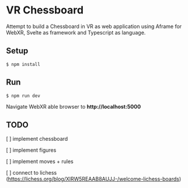 # VR Chessboard

Attempt to build a Chessboard in VR as web application using Aframe for WebXR, Svelte as framework and Typescript as language.

## Setup

`$ npm install`

## Run

`$ npm run dev`

Navigate WebXR able browser to **http://localhost:5000**

## TODO

[ ] implement chessboard

[ ] implement figures

[ ] implement moves + rules

[ ] connect to lichess (https://lichess.org/blog/XlRW5REAAB8AUJJ-/welcome-lichess-boards)
